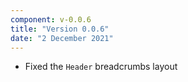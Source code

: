 ```yaml
---
component: v-0.0.6
title: "Version 0.0.6"
date: "2 December 2021"
---
```


- Fixed the `Header` breadcrumbs layout
